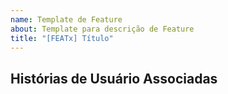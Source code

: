 ```yaml
---
name: Template de Feature
about: Template para descrição de Feature
title: "[FEATx] Título"
---
```


<!-- ## Lembrete -->

<!-- A issue para uma feature sempre será um épico, e como épico irá conter várias issues/histórias de usuário -->

## Histórias de Usuário Associadas

<!-- Enumerar as histórias de usuário necessárias para a conclusão dessa feature -->
<!-- - [ ] Título da história de usuário [#xx](link para a issue da US) -->


<!-- ## Observações -->

<!-- Informações adicionais que ajudem no desenvolvimento da feature -->


